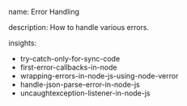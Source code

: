 name: Error Handling

description: How to handle various errors.

insights:

- try-catch-only-for-sync-code
- first-error-callbacks-in-node
- wrapping-errors-in-node-js-using-node-verror
- handle-json-parse-error-in-node-js
- uncaughtexception-listener-in-node-js

